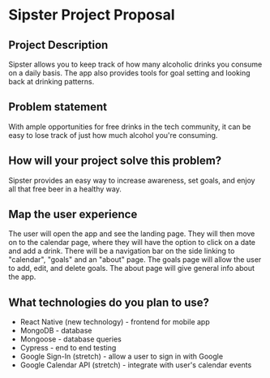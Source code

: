 # Sipster Project Proposal

## Project Description

Sipster allows you to keep track of how many alcoholic drinks you consume on a daily basis. The app also provides tools for goal setting and looking back at drinking patterns.

## Problem statement

With ample opportunities for free drinks in the tech community, it can be easy to lose track of just how much alcohol you're consuming.

## How will your project solve this problem?

Sipster provides an easy way to increase awareness, set goals, and enjoy all that free beer in a healthy way.

## Map the user experience

The user will open the app and see the landing page. They will then move on to the calendar page, where they will have the option to click on a date and add a drink. There will be a navigation bar on the side linking to "calendar", "goals" and an "about" page. The goals page will allow the user to add, edit, and delete goals. The about page will give general info about the app.

## What technologies do you plan to use?

* React Native (new technology) - frontend for mobile app
* MongoDB - database
* Mongoose - database queries
* Cypress - end to end testing
* Google Sign-In (stretch) - allow a user to sign in with Google
* Google Calendar API (stretch) - integrate with user's calendar events
